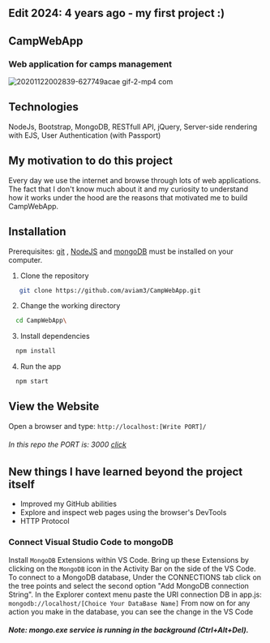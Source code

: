 ## Edit 2024:   4 years ago - my first project :)
## CampWebApp
### Web application for camps management

![20201122002839-627749acae gif-2-mp4 com](https://user-images.githubusercontent.com/45168914/99888005-aeb4f500-2c51-11eb-924c-82655cf9c0f6.gif)

## Technologies
NodeJs, Bootstrap, MongoDB, RESTfull API, jQuery, Server-side rendering with EJS, User Authentication (with Passport)
 
## My motivation to do this project
Every day we use the internet and browse through lots of web applications.
The fact that I don't know much about it and my curiosity to understand how
it works under the hood are the reasons that motivated me to build CampWebApp.

## Installation

Prerequisites: [git] , [NodeJS] and [mongoDB] must be installed on your computer.
    
1. Clone the repository
```sh
   git clone https://github.com/aviam3/CampWebApp.git
```
2. Change the working directory 
```sh
  cd CampWebApp\
```
3. Install dependencies
```sh
  npm install
```
4. Run the app
```sh
  npm start
```  
## View the Website
Open a browser and type: `http://localhost:[Write PORT]/`
######  In this repo the PORT is: 3000 [click]


## New things I have learned beyond the project itself
- Improved my GitHub abilities
- Explore and inspect web pages using the browser's DevTools
- HTTP Protocol

### Connect Visual Studio Code to mongoDB
Install `MongoDB` Extensions within VS Code. Bring up these Extensions by clicking on the `MongoDB` icon in the Activity Bar on the side of the VS Code. To connect to a MongoDB database, Under the CONNECTIONS tab click on the tree points and select the second option "Add MongoDB connection String". In the Explorer context menu paste the URI connection DB in app.js: `mongodb://localhost/[Choice Your DataBase Name]` From now on for any action you make in the database, you can see the change in the VS Code
##### Note: mongo.exe service is running in the background (Ctrl+Alt+Del).

[click]: <http://localhost:3000/>
[mongoDB]: <https://www.mongodb.com/try/download/community>
[NodeJS]: <https://nodejs.org/en/download>
[git]: <https://git-scm.com/downloads>
